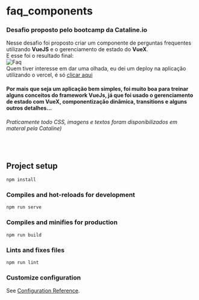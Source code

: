 # faq_components

### Desafio proposto pelo bootcamp da Cataline.io
Nesse desafio foi proposto criar um componente de perguntas frequentes utilizando <b>VueJS</b> e o gerenciamento de estado do <b>VueX</b>. 
<br> E esse foi o resultado final:
<br>
![Faq](https://media.giphy.com/media/oOgHu7V8Myc99AW7Tm/giphy.gif)
<br>
Quem tiver interesse em dar uma olhada, eu dei um deploy na aplicação utilizando o vercel, é só <a href="https://faq-components-guilhermeais.vercel.app/" target="_blank">clicar aqui</a>
<br>
#### Por mais que seja um aplicação bem simples, foi muito boa para treinar alguns conceitos do framework VueJs, já que foi usado o gerenciamento de estado com VueX, componentização dinâmica, transitions e alguns outros detalhes...
<h6>Praticamente todo CSS, imagens e textos foram disponibilizados em materal pela Cataline)</h6>
<br>

## Project setup
```
npm install
```

### Compiles and hot-reloads for development
```
npm run serve
```

### Compiles and minifies for production
```
npm run build
```

### Lints and fixes files
```
npm run lint
```

### Customize configuration
See [Configuration Reference](https://cli.vuejs.org/config/).
